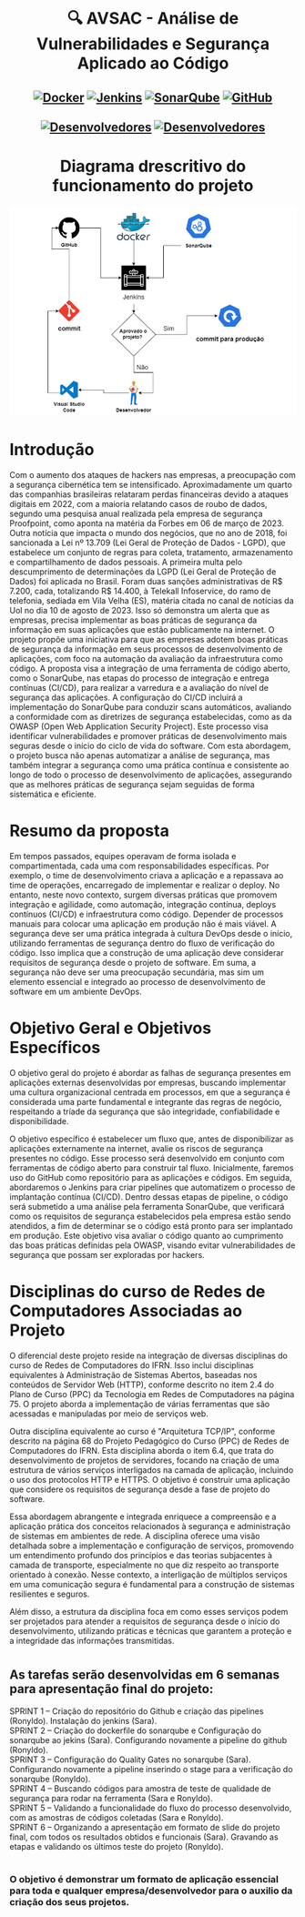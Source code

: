 <h1></h1>
<h1 align="center"> 🔍 AVSAC - Análise de Vulnerabilidades e Segurança Aplicado ao Código <br>
  <h2 align="center">
    <a href="https://hub.docker.com/" target="_blank"><img align="center" alt="Docker" src="https://img.shields.io/badge/Docker-Imagens_Docker-black?style=for-the-badge&logo=docker&logoColor=white"/></a>
    <a href="https://www.jenkins.io/doc/" target="_blank"><img align="center" alt="Jenkins" src="https://img.shields.io/badge/Jenkins-Pipeline-black?style=for-the-badge&logo=jenkins&logoColor=white"/></a>
    <a href="https://docs.sonarqube.org/" target="_blank"><img align="center" alt="SonarQube" src="https://img.shields.io/badge/SonarQube-Análise-black?style=for-the-badge&logo=sonarqube&logoColor=white"/></a>
    <a href="https://github.com/Ronynetwork/AVSAC" target="_blank"><img align="center" alt="GitHub" src="https://img.shields.io/badge/Github-Repositório-black?style=for-the-badge&logo=github&logoColor=white"></a>
    <br><br>
    <a href="#"><img align="center" alt="Desenvolvedores" src="https://img.shields.io/badge/👨🏻‍💻_Desenvolvedores-Ronyldo_Oliveira_e_Sara_Maria-black?style=for-the-badge"/></a>
    <a href="#"><img align="center" alt="Desenvolvedores" src="https://img.shields.io/badge/💡_Orientador-Felipe_Dantas-black?style=for-the-badge"/></a>
  </h2>
</h1>

<div align="center">
  
  # Diagrama drescritivo do funcionamento do projeto
  <img src="Estrutura/Diagrama.png" alt="Diagrama"/>
</div>

# Introdução 

Com o aumento dos ataques de hackers nas empresas, a preocupação com a segurança cibernética tem se intensificado. Aproximadamente um quarto das companhias brasileiras relataram perdas financeiras devido a ataques digitais em 2022, com a maioria relatando casos de roubo de dados, segundo uma pesquisa anual realizada pela empresa de segurança Proofpoint, como aponta na matéria da Forbes em 06 de março de 2023. Outra notícia que impacta o mundo dos negócios, que no ano de 2018, foi sancionada a Lei nº 13.709 (Lei Geral de Proteção de Dados - LGPD), que estabelece um conjunto de regras para coleta, tratamento, armazenamento e compartilhamento de dados pessoais. A primeira multa pelo descumprimento de determinações da LGPD (Lei Geral de Proteção de Dados) foi aplicada no Brasil. Foram duas sanções administrativas de R$ 7.200, cada, totalizando R$ 14.400, à Telekall Infoservice, do ramo de telefonia, sediada em Vila Velha (ES), matéria citada no canal de notícias da Uol no dia 10 de agosto de 2023. Isso só demonstra um alerta que as empresas, precisa implementar as boas práticas de segurança da informação em suas aplicações que estão publicamente na internet. O projeto propõe uma iniciativa para que as empresas adotem boas práticas de segurança da informação em seus processos de desenvolvimento de aplicações, com foco na automação da avaliação da infraestrutura como código. A proposta visa a integração de uma ferramenta de código aberto, como o SonarQube, nas etapas do processo de integração e entrega contínuas (CI/CD), para realizar a varredura e a avaliação do nível de segurança das aplicações.
A configuração do CI/CD incluirá a implementação do SonarQube para conduzir scans automáticos, avaliando a conformidade com as diretrizes de segurança estabelecidas, como as da OWASP (Open Web Application Security Project). Este processo visa identificar vulnerabilidades e promover práticas de desenvolvimento mais seguras desde o início do ciclo de vida do software.
Com esta abordagem, o projeto busca não apenas automatizar a análise de segurança, mas também integrar a segurança como uma prática contínua e consistente ao longo de todo o processo de desenvolvimento de aplicações, assegurando que as melhores práticas de segurança sejam seguidas de forma sistemática e eficiente.

<h1></h1>

# Resumo da proposta 

Em tempos passados, equipes operavam de forma isolada e compartimentada, cada uma com
responsabilidades específicas. Por exemplo, o time de desenvolvimento criava a aplicação e a
repassava ao time de operações, encarregado de implementar e realizar o deploy. No entanto, neste
novo contexto, surgem diversas práticas que promovem integração e agilidade, como automação,
integração contínua, deploys contínuos (CI/CD) e infraestrutura como código. Depender de
processos manuais para colocar uma aplicação em produção não é mais viável. A segurança deve
ser uma prática integrada à cultura DevOps desde o início, utilizando ferramentas de segurança
dentro do fluxo de verificação do código. Isso implica que a construção de uma aplicação deve
considerar requisitos de segurança desde o projeto de software. Em suma, a segurança não deve ser
uma preocupação secundária, mas sim um elemento essencial e integrado ao processo de
desenvolvimento de software em um ambiente DevOps.

<h1></h1>

# Objetivo Geral e Objetivos Específicos  

O objetivo geral do projeto é abordar as falhas de segurança presentes em aplicações externas desenvolvidas por empresas, buscando implementar uma cultura organizacional centrada em processos, em que a segurança é considerada uma parte fundamental e integrante das regras de negócio, respeitando a tríade da segurança que são integridade, confiabilidade e disponibilidade. 

O objetivo específico é estabelecer um fluxo que, antes de disponibilizar as aplicações externamente na internet, avalie os riscos de segurança presentes no código. Esse processo será desenvolvido em conjunto com ferramentas de código aberto para construir tal fluxo. Inicialmente, faremos uso do GitHub como repositório para as aplicações e códigos. Em seguida, abordaremos o Jenkins para criar pipelines que automatizem o processo de implantação contínua (CI/CD). Dentro dessas etapas de pipeline, o código será submetido a uma análise pela ferramenta SonarQube, que verificará como os requisitos de segurança estabelecidos pela empresa estão sendo atendidos, a fim de determinar se o código está pronto para ser implantado em produção. Este objetivo visa avaliar o código quanto ao cumprimento das boas práticas definidas pela OWASP, visando evitar vulnerabilidades de segurança que possam ser exploradas por hackers.

<h1></h1>

# Disciplinas do curso de Redes de Computadores Associadas ao Projeto

O diferencial deste projeto reside na integração de diversas disciplinas do curso de Redes de Computadores do IFRN. Isso inclui disciplinas equivalentes à Administração de Sistemas Abertos, baseadas nos conteúdos de Servidor Web (HTTP), conforme descrito no item 2.4 do Plano de Curso (PPC) da Tecnologia em Redes de Computadores na página 75. O projeto aborda a implementação de várias ferramentas que são acessadas e manipuladas por meio de serviços web.

Outra disciplina equivalente ao curso é "Arquitetura TCP/IP", conforme descrito na página 68 do Projeto Pedagógico do Curso (PPC) de Redes de Computadores do IFRN. Esta disciplina aborda o item 6.4, que trata do desenvolvimento de projetos de servidores, focando na criação de uma estrutura de vários serviços interligados na camada de aplicação, incluindo o uso dos protocolos HTTP e HTTPS. O objetivo é construir uma aplicação que considere os requisitos de segurança desde a fase de projeto do software.

Essa abordagem abrangente e integrada enriquece a compreensão e a aplicação prática dos conceitos relacionados à segurança e administração de sistemas em ambientes de rede. A disciplina oferece uma visão detalhada sobre a implementação e configuração de serviços, promovendo um entendimento profundo dos princípios e das teorias subjacentes à camada de transporte, especialmente no que diz respeito ao transporte orientado à conexão. Nesse contexto, a interligação de múltiplos serviços em uma comunicação segura é fundamental para a construção de sistemas resilientes e seguros.

Além disso, a estrutura da disciplina foca em como esses serviços podem ser projetados para atender a requisitos de segurança desde o início do desenvolvimento, utilizando práticas e técnicas que garantem a proteção e a integridade das informações transmitidas.

<h1></h1>

## As tarefas serão desenvolvidas em 6 semanas para apresentação final do projeto:
SPRINT 1 – Criação do repositório do Github e criação das pipelines (Ronyldo). Instalação do jenkins (Sara). <br>
SPRINT 2 – Criação do dockerfile do sonarqube e Configuração do sonarqube ao jekins (Sara). Configurando novamente a pipeline do github (Ronyldo).<br> 
SPRINT 3 – Configuração do Quality Gates no sonarqube (Sara). Configurando novamente a pipeline inserindo o stage para a verificação do sonarqube (Ronyldo).<br> 
SPRINT 4 – Buscando códigos para amostra de teste de qualidade de segurança para rodar na ferramenta (Sara e Ronyldo). <br>
SPRINT 5 – Validando a funcionalidade do fluxo do processo desenvolvido, com as amostras de códigos coletadas (Sara e Ronyldo).<br> 
SPRINT 6 – Organizando a apresentação em formato de slide do projeto final, com todos os resultados obtidos e funcionais (Sara). Gravando as etapas e validando os últimos teste do projeto (Ronyldo).<br>

<h1></h1>

### O objetivo é demonstrar um formato de aplicação essencial para toda e qualquer empresa/desenvolvedor para o auxilio da criação dos seus projetos.

